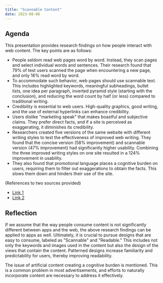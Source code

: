 ```yaml
---
title: "Scannable Content"
date: 2023-08-06
---
```

## Agenda

This presentation provides research findings on how people interact with web content. The key points are as follows:

- People seldom read web pages word by word. Instead, they scan pages and select individual words and sentences. Their research found that 79% of test users scanned the page when encountering a new page, and only 16% read word by word.
- To accommodate such behavior, web pages should use scannable text. This includes highlighted keywords, meaningful subheadings, bullet lists, one idea per paragraph, inverted pyramid style (starting with the conclusion), and reducing the word count by half (or less) compared to traditional writing.
- Credibility is essential to web users. High-quality graphics, good writing, and the use of external hyperlinks can enhance credibility.
- Users dislike "marketing speak" that makes boastful and subjective claims. They prefer direct facts, and if a site is perceived as exaggerating, it diminishes its credibility.
- Researchers created five versions of the same website with different writing styles to test the effectiveness of improved web writing. They found that the concise version (58% improvement) and scannable version (47% improvement) had significantly higher usability. Combining the three improved writing styles on one site resulted in a 124% improvement in usability.
- They also found that promotional language places a cognitive burden on users, requiring them to filter out exaggerations to obtain the facts. This slows them down and hinders their use of the site.

(References to two sources provided)
- [Link 1](https://www.nngroup.com/articles/how-users-read-on-the-web/)
- [Link 2](https://www.forbes.com/sites/briansutter/2015/12/18/the-most-overlooked-factor-of-content-marketing/?sh=3270ffb24343)

## Reflection

If we assume that the way people consume content is not significantly different between apps and the web, the above research findings can be applied to apps as well. Ultimately, it is crucial to pursue designs that are easy to consume, labeled as "Scannable" and "Readable." This includes not only the keywords and images used in the content but also the design of the views that contain the content. Patterned designs increase familiarity and predictability for users, thereby improving readability.

The issue of artificial content creating a cognitive burden is mentioned. This is a common problem in most advertisements, and efforts to naturally incorporate content are necessary to address it effectively.
